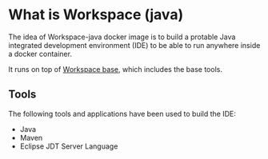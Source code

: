 # What is Workspace (java)
The idea of Workspace-java docker image is to build a protable Java integrated development environment (IDE) to be able to run anywhere inside a docker container.

It runs on top of [Workspace base](https://github.com/khashayar/workspace-base), which includes the base tools.

## Tools

The following tools and applications have been used to build the IDE:

- Java
- Maven
- Eclipse JDT Server Language

